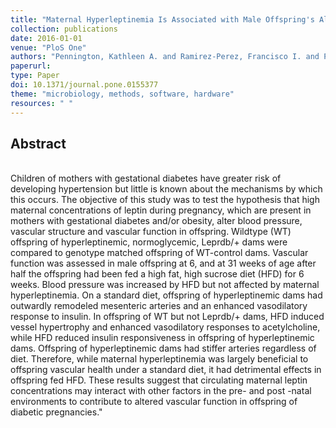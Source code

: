 ```yaml
---
title: "Maternal Hyperleptinemia Is Associated with Male Offspring's Altered Vascular Function and Structure in Mice"
collection: publications
date: 2016-01-01
venue: "PloS One"
authors: "Pennington, Kathleen A. and Ramirez-Perez, Francisco I. and Pollock, Kelly E. and Talton, Omonseigho O. and Foote, Christopher A. and Reyes-Aldasoro, Constantino C. and Wu, Ho-Hsiang and Ji, Tieming and Martinez-Lemus, Luis A. and Schulz, Laura C."
paperurl:
type: Paper
doi: 10.1371/journal.pone.0155377
theme: "microbiology, methods, software, hardware"
resources: " "
---
```

<h2> Abstract </h2>  <br> Children of mothers with gestational diabetes have greater risk of developing hypertension but little is known about the mechanisms by which this occurs. The objective of this study was to test the hypothesis that high maternal concentrations of leptin during pregnancy, which are present in mothers with gestational diabetes and/or obesity, alter blood pressure, vascular structure and vascular function in offspring. Wildtype (WT) offspring of hyperleptinemic, normoglycemic, Leprdb/+ dams were compared to genotype matched offspring of WT-control dams. Vascular function was assessed in male offspring at 6, and at 31 weeks of age after half the offspring had been fed a high fat, high sucrose diet (HFD) for 6 weeks. Blood pressure was increased by HFD but not affected by maternal hyperleptinemia. On a standard diet, offspring of hyperleptinemic dams had outwardly remodeled mesenteric arteries and an enhanced vasodilatory response to insulin. In offspring of WT but not Leprdb/+ dams, HFD induced vessel hypertrophy and enhanced vasodilatory responses to acetylcholine, while HFD reduced insulin responsiveness in offspring of hyperleptinemic dams. Offspring of hyperleptinemic dams had stiffer arteries regardless of diet. Therefore, while maternal hyperleptinemia was largely beneficial to offspring vascular health under a standard diet, it had detrimental effects in offspring fed HFD. These results suggest that circulating maternal leptin concentrations may interact with other factors in the pre- and post -natal environments to contribute to altered vascular function in offspring of diabetic pregnancies."
